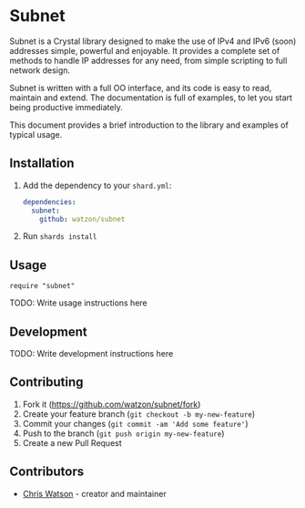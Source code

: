 # Subnet

Subnet is a Crystal library designed to make the use of IPv4 and IPv6 (soon) addresses simple, powerful and enjoyable. It provides a complete set of methods to handle IP addresses for any need, from simple scripting to full network design.

Subnet is written with a full OO interface, and its code is easy to read, maintain and extend. The documentation is full of examples, to let you start being productive immediately.

This document provides a brief introduction to the library and examples of typical usage.

## Installation

1. Add the dependency to your `shard.yml`:

   ```yaml
   dependencies:
     subnet:
       github: watzon/subnet
   ```

2. Run `shards install`

## Usage

```crystal
require "subnet"
```

TODO: Write usage instructions here

## Development

TODO: Write development instructions here

## Contributing

1. Fork it (<https://github.com/watzon/subnet/fork>)
2. Create your feature branch (`git checkout -b my-new-feature`)
3. Commit your changes (`git commit -am 'Add some feature'`)
4. Push to the branch (`git push origin my-new-feature`)
5. Create a new Pull Request

## Contributors

- [Chris Watson](https://github.com/watzon) - creator and maintainer
